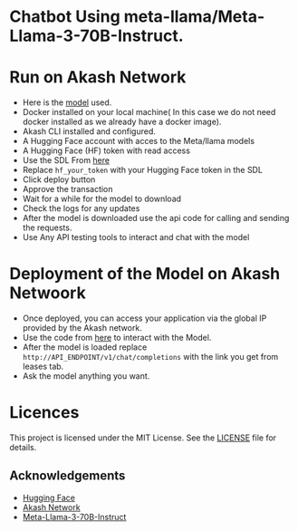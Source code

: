 # Chatbot Using meta-llama/Meta-Llama-3-70B-Instruct.
# Run on Akash Network
- Here is the [model](https://huggingface.co/meta-llama/Meta-Llama-3-70B-Instruct) used.
- Docker installed on your local machine( In this case we do not need docker installed as we already have a docker image).
- Akash CLI installed and configured.
- A Hugging Face account with acces to the Meta/llama models
- A Hugging Face (HF) token with read access
- Use the SDL From [here]()
- Replace `hf_your_token` with your Hugging Face token in the SDL
- Click deploy button
- Approve the transaction
- Wait for a while for the model to download
- Check the logs for any updates
- After the model is downloaded use the api code for calling and sending the requests.
- Use Any API testing tools to interact and chat with the model

# Deployment of the Model on Akash Netwoork
- Once deployed, you can access your application via the global IP provided by the Akash network.
- Use the code from [here](https://github.com/Kinnytrack/chatbot-meta-llama/blob/main/index.js) to interact with the Model.
- After the model is loaded replace `http://API_ENDPOINT/v1/chat/completions` with the link you get from leases tab.
- Ask the model anything you want.

# Licences
This project is licensed under the MIT License. See the [LICENSE](https://huggingface.co/meta-llama/Meta-Llama-3-70B/blob/main/LICENSE) file for details.

## Acknowledgements
 - [Hugging Face](https://huggingface.co/)
 - [Akash Network](https://akash.network/)
 - [Meta-Llama-3-70B-Instruct](https://huggingface.co/meta-llama/Meta-Llama-3-70B-Instruct)
